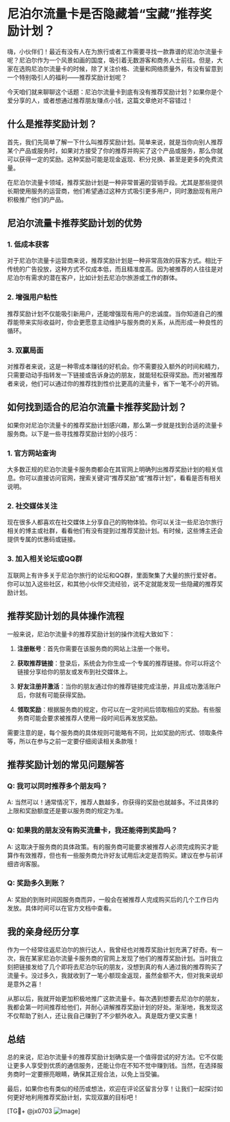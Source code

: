 # 尼泊尔流量卡是否隐藏着“宝藏”推荐奖励计划？

嗨，小伙伴们！最近有没有人在为旅行或者工作需要寻找一款靠谱的尼泊尔流量卡呢？尼泊尔作为一个风景如画的国度，吸引着无数游客和商务人士前往。但是，大家在选购尼泊尔流量卡的时候，除了关注价格、流量和网络质量外，有没有留意到一个特别吸引人的福利——推荐奖励计划呢？

今天咱们就来聊聊这个话题：尼泊尔流量卡到底有没有推荐奖励计划？如果你是个爱分享的人，或者想通过推荐朋友赚点小钱，这篇文章绝对不容错过！

## 什么是推荐奖励计划？

首先，我们先简单了解一下什么叫推荐奖励计划。简单来说，就是当你向别人推荐某个产品或服务时，如果对方接受了你的推荐并购买了这个产品或服务，那么你就可以获得一定的奖励。这种奖励可能是现金返现、积分兑换、甚至是更多的免费流量。

在尼泊尔流量卡领域，推荐奖励计划是一种非常普遍的营销手段。尤其是那些提供长期使用服务的运营商，他们希望通过这种方式吸引更多用户，同时激励现有用户积极推广他们的产品。

## 尼泊尔流量卡推荐奖励计划的优势

### 1. **低成本获客**
对于尼泊尔流量卡运营商来说，推荐奖励计划是一种非常高效的获客方式。相比于传统的广告投放，这种方式不仅成本低，而且精准度高。因为被推荐的人往往是对尼泊尔有需求的潜在客户，比如计划去尼泊尔旅游或工作的群体。

### 2. **增强用户粘性**
推荐奖励计划不仅能吸引新用户，还能增强现有用户的忠诚度。当你知道自己的推荐能带来实际收益时，你会更愿意主动维护与服务商的关系，从而形成一种良性的循环。

### 3. **双赢局面**
对推荐者来说，这是一种零成本赚钱的好机会。你不需要投入额外的时间和精力，只需要动动手指转发一下链接或告诉身边的朋友，就能轻松获得奖励。而对被推荐者来说，他们可以通过你的推荐找到性价比更高的流量卡，省下一笔不小的开销。

## 如何找到适合的尼泊尔流量卡推荐奖励计划？

如果你对尼泊尔流量卡的推荐奖励计划感兴趣，那么第一步就是找到合适的流量卡服务商。以下是一些寻找推荐奖励计划的小技巧：

### 1. **官方网站查询**
大多数正规的尼泊尔流量卡服务商都会在其官网上明确列出推荐奖励计划的相关信息。你可以直接访问官网，搜索关键词“推荐奖励”或“推荐计划”，看看是否有相关说明。

### 2. **社交媒体关注**
现在很多人都喜欢在社交媒体上分享自己的购物体验。你可以关注一些尼泊尔旅行相关的博主或社群，看看他们有没有提到过推荐奖励计划。有时候，这些博主还会提供专属的优惠码或链接。

### 3. **加入相关论坛或QQ群**
互联网上有许多关于尼泊尔旅行的论坛和QQ群，里面聚集了大量的旅行爱好者。你可以加入这些社区，和其他小伙伴交流经验，说不定就能发现一些隐藏的推荐奖励计划。

## 推荐奖励计划的具体操作流程

一般来说，尼泊尔流量卡的推荐奖励计划的操作流程大致如下：

1. **注册账号**：首先你需要在该服务商的网站上注册一个账号。
   
2. **获取推荐链接**：登录后，系统会为你生成一个专属的推荐链接。你可以将这个链接分享给你的朋友或发布到社交媒体上。

3. **好友注册并激活**：当你的朋友通过你的推荐链接完成注册，并且成功激活账户后，你就有可能获得奖励。

4. **领取奖励**：根据服务商的规定，你可以在一定时间后领取相应的奖励。有些服务商可能会要求被推荐人使用一段时间后再发放奖励。

需要注意的是，每个服务商的具体规则可能略有不同，比如奖励的形式、领取条件等，所以在参与之前一定要仔细阅读相关条款哦！

## 推荐奖励计划的常见问题解答

### Q: 我可以同时推荐多个朋友吗？
A: 当然可以！通常情况下，推荐人数越多，你获得的奖励也就越多。不过具体的上限和奖励额度还是要以服务商的规定为准。

### Q: 如果我的朋友没有购买流量卡，我还能得到奖励吗？
A: 这取决于服务商的具体政策。有的服务商可能要求被推荐人必须完成购买才能算作有效推荐，但也有一些服务商允许好友试用后决定是否购买。建议在参与前详细咨询客服。

### Q: 奖励多久到账？
A: 奖励的到账时间因服务商而异，一般会在被推荐人完成购买后的几个工作日内发放。具体时间可以在官方文档中查看。

## 我的亲身经历分享

作为一个经常往返尼泊尔的旅行达人，我曾经也对推荐奖励计划充满了好奇。有一次，我在某家尼泊尔流量卡服务商的官网上发现了他们的推荐奖励计划。当时我立刻把链接发给了几个即将去尼泊尔玩的朋友，没想到真的有人通过我的推荐购买了流量卡。没过多久，我就收到了一笔小额现金返现，虽然金额不大，但对我来说却是意外之喜！

从那以后，我就开始更加积极地推广这款流量卡。每次遇到想要去尼泊尔的朋友，我都会第一时间推荐给他们，并耐心讲解推荐奖励计划的好处。渐渐地，我发现这不仅帮助了别人，还让我自己赚到了不少额外收入。真是既方便又实惠！

## 总结

总的来说，尼泊尔流量卡的推荐奖励计划确实是一个值得尝试的好方法。它不仅能让更多人享受到优质的通信服务，还能让你在不知不觉中赚到钱。当然，在选择服务商时一定要擦亮眼睛，确保其正规合法，以免上当受骗。

最后，如果你也有类似的经历或想法，欢迎在评论区留言分享！让我们一起探讨如何更好地利用推荐奖励计划，实现双赢的目标吧！

[TG💪+ @jx0703 ![Image](https://github.com/user-attachments/assets/dbca1d08-cadb-493c-b0ec-ad6f7a83f270)]